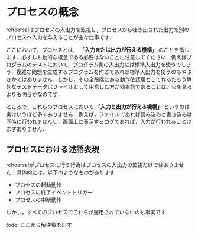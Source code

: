 # プロセスの概念
rehearsalはプロセスの入出力を監視し，プロセスから吐き出された出力を別のプロセスへ入力を与えることが主な仕事です．

ここにおいて，プロセスとは， **「入力または出力が行える機構」** のことを指します．必ずしも動的な概念である必要はないことに注意してください．例えばプログラムのテストにおいて，プログラム側の入出力には標準入出力を使うでしょう．複雑な問題を生成するプログラムを作るであれば標準入出力を使うのもやぶさかではありません．しかし，その全段階にある動作確認用として作るだろう静的なテストデータはファイルとして用意した方が効率的であることは，火を見るよりも明らかなのです．

ところで，これらのプロセスにおいて **「入力と出力が行える機構」** というのは実はいうほど多くありません．例えば，ファイルであれば読み込みと書き込みは同時に行われませんし，画面上に表示するログであれば，入力が行われることはまずありません．

## プロセスにおける述語表現
rehearsalがプロセスに行う行為はプロセスの入出力の監視だけではありません．具体的には，以下のようなものがあります．

- プロセスの起動動作
- プロセスの終了イベントトリガー
- プロセスの中断動作

しかし，すべてのプロセスでこれらが適用されていないのも事実です．

todo: ここから解決策を出す
